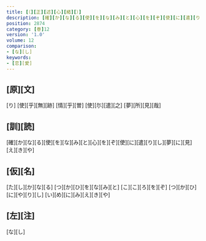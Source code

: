 ```yaml
---
title: [（][正][述][心][緒][）]
description: [確][か][な][る][使][を][な][み][と][心][を][ぞ][使][に][遣][り][し][夢][に][見][え][き][や]
position: 2874
category: [巻]12
version: '1.0'
volume: 12
comparison:
- [な][し]
keywords:
- [恋][愛]
---
```


## [原][文]

[り] [使][乎][無][跡] [情][乎][曽] [使][尓][遣][之] [夢][所][見][哉]

## [訓][読]

[確][か][な][る][使][を][な][み][と][心][を][ぞ][使][に][遣][り][し][夢][に][見][え][き][や]

## [仮][名]

[た][し][か][な][る] [つ][か][ひ][を][な][み][と] [こ][こ][ろ][を][ぞ] [つ][か][ひ][に][や][り][し] [い][め][に][み][え][き][や]

## [左][注]

[な][し]
